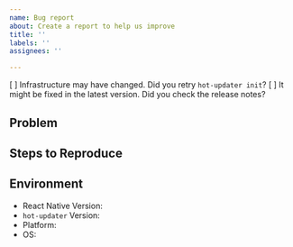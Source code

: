 ```yaml
---
name: Bug report
about: Create a report to help us improve
title: ''
labels: ''
assignees: ''

---
```


[ ] Infrastructure may have changed. Did you retry `hot-updater init`?
[ ] It might be fixed in the latest version. Did you check the release notes?

## Problem

## Steps to Reproduce

## Environment
- React Native Version: <!-- 0.72.6 -->
- `hot-updater` Version: 
- Platform: <!-- ios, android, both -->
- OS: <!-- Windows, macos -->

